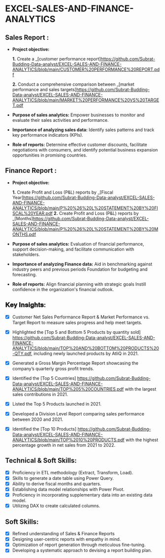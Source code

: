 # EXCEL-SALES-AND-FINANCE-ANALYTICS
## Sales Report :


- **Project objective:** 

    **1.** Create a _[customer performance report]https://github.com/Subrat-Budding-Data-analyst/EXCEL-SALES-AND-FINANCE-ANALYTICS/blob/main/CUSTOMER%20PERFORMANCE%20REPORT.pdf

    **2.** Conduct a comprehensive comparison between _[market performance and sales targets]https://github.com/Subrat-Budding-Data-analyst/EXCEL-SALES-AND-FINANCE-ANALYTICS/blob/main/MARKET%20PERFORMANCE%20VS%20TARGET.pdf

- **Purpose of sales analytics:** Empower businesses to monitor and evaluate their sales activities and performance.

- **Importance of analyzing sales data:** Identify sales patterns and track key performance indicators (KPIs).

- **Role of reports:** Determine effective customer discounts, facilitate negotiations with consumers, and identify potential business expansion opportunities in promising countries.


## Finance Report :

- **Project objective:** 

    **1.** Create Profit and Loss (P&L) reports by _[Fiscal Year]https://github.com/Subrat-Budding-Data-analyst/EXCEL-SALES-AND-FINANCE-ANALYTICS/blob/main/P%20%26%20L%20STATEMENT%20BY%20FISCAL%20YEAR.pdf
   **2.** Create Profit and Loss (P&L) reports by _[Months]https://github.com/Subrat-Budding-Data-analyst/EXCEL-SALES-AND-FINANCE-ANALYTICS/blob/main/P%20%26%20L%20STATEMENT%20BY%20MONTHS.pdf

- **Purpose of sales analytics:** Evaluation of financial performance, support decision-making, and facilitate communication with stakeholders.

- **Importance of analyzing Finance data:** Aid in benchmarking against industry peers and previous periods Foundation for budgeting and forecasting.

- **Role of reports:** Align financial planning with strategic goals Instill confidence in the organization's financial outlook.

## 𝐊𝐞𝐲 𝐈𝐧𝐬𝐢𝐠𝐡𝐭𝐬:
- [x]  Customer Net Sales Performance Report & Market Performance vs. Target Report to measure sales progress and help meet targets.
- [x]  Highlighted the [Top 5 and Bottom 5 Products by quantity sold] https://github.com/Subrat-Budding-Data-analyst/EXCEL-SALES-AND-FINANCE-ANALYTICS/blob/main/TOP%20AND%20BOTTOM%20PRODUCTS%20-QTY.pdf, including newly launched products by AtliQ in 2021.
- [x]  Generated a Gross Margin Percentage Report showcasing the company’s quarterly gross profit trends.
- [x]  Identified the [Top 5 Countries] https://github.com/Subrat-Budding-Data-analyst/EXCEL-SALES-AND-FINANCE-ANALYTICS/blob/main/TOP%205%20COUNTRIES.pdf with the largest sales contributions in 2021.
- [x]  Listed the Top 5 Products launched in 2021.
- [x]  Developed a Division Level Report comparing sales performance between 2020 and 2021.
- [x]  Identified the [Top 10 Products] https://github.com/Subrat-Budding-Data-analyst/EXCEL-SALES-AND-FINANCE-ANALYTICS/blob/main/TOP%2010%20PRODUCTS.pdf with the highest percentage growth in net sales from 2021 to 2022.

 
## Technical & Soft Skills:
- [x]	Proficiency in ETL methodology (Extract, Transform, Load).
- [x]	Skills to generate a date table using Power Query.
- [x]	Ability to derive fiscal months and quarters.
- [x]	Establishing data model relationships with Power Pivot.
- [x]	Proficiency in incorporating supplementary data into an existing data model.
- [x]	Utilizing DAX to create calculated columns.

## Soft Skills:
- [x]	Refined understanding of Sales & Finance Reports
- [x]	Designing user-centric reports with empathy in mind.
- [x]	Optimization of report generation through meticulous fine-tuning.
- [x]	Developing a systematic approach to devising a report building plan.
